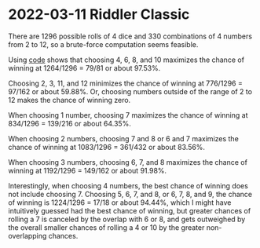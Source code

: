 2022-03-11 Riddler Classic
==========================
There are 1296 possible rolls of 4 dice and 330 combinations of 4 numbers from
2 to 12, so a brute-force computation seems feasible.

Using [code](20220311c.hs) shows that choosing 4, 6, 8, and 10 maximizes
the chance of winning at 1264/1296 = 79/81 or about 97.53%.

Choosing 2, 3, 11, and 12 minimizes the chance of winning at 776/1296 = 97/162
or about 59.88%.  Or, choosing numbers outside of the range of 2 to 12 makes
the chance of winning zero.

When choosing 1 number, choosing 7 maximizes the chance of winning at
834/1296 = 139/216 or about 64.35%.

When choosing 2 numbers, choosing 7 and 8 or 6 and 7 maximizes the chance
of winning at 1083/1296 = 361/432 or about 83.56%.

When choosing 3 numbers, choosing 6, 7, and 8 maximizes the chance of winning
at 1192/1296 = 149/162 or about 91.98%.

Interestingly, when choosing 4 numbers, the best chance of winning does not
include choosing 7.  Choosing 5, 6, 7, and 8, or 6, 7, 8, and 9, the
chance of winning is 1224/1296 = 17/18 or about 94.44%, which I might have
intuitively guessed had the best chance of winning, but greater chances of
rolling a 7 is canceled by the overlap with 6 or 8, and gets outweighed by
the overall smaller chances of rolling a 4 or 10 by the greater
non-overlapping chances.
